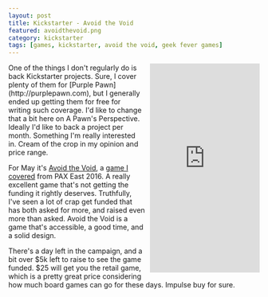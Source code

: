 ```yaml
---
layout: post
title: Kickstarter - Avoid the Void
featured: avoidthevoid.png
category: kickstarter
tags: [games, kickstarter, avoid the void, geek fever games]
---
```


<iframe style="float:right;margin-left:10px;margin-bottom:10px;" frameborder="0" height="420" scrolling="no" src="https://www.kickstarter.com/projects/geekfevergames/avoid-the-void-a-board-game-of-chaos-and-survival/widget/card.html?v=2" width="220"></iframe><span class="large">O</span>ne of the things I don't regularly do is back Kickstarter projects. Sure, I cover plenty of them for [Purple Pawn](http://purplepawn.com), but I generally ended up getting them for free for writing such coverage. I'd like to change that a bit here on A Pawn's Perspective. Ideally I'd like to back a project per month. Something I'm really interested in. Cream of the crop in my opinion and price range.

For May it's [Avoid the Void](https://www.kickstarter.com/projects/geekfevergames/avoid-the-void-a-board-game-of-chaos-and-survival), a [game I covered](http://www.purplepawn.com/2016/04/pax-east-2016-avoid-the-void-by-geek-fever-games/) from PAX East 2016. A really excellent game that's not getting the funding it rightly deserves. Truthfully, I've seen a lot of crap get funded that has both asked for more, and raised even more than asked. Avoid the Void is a game that's accessible, a good time, and a solid design.

There's a day left in the campaign, and a bit over $5k left to raise to see the game funded. $25 will get you the retail game, which is a pretty great price considering how much board games can go for these days. Impulse buy for sure.

